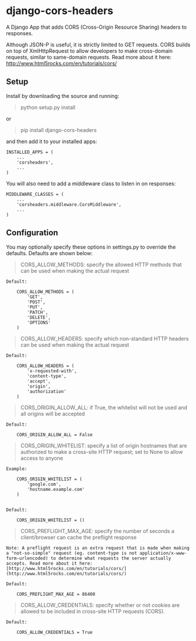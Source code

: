 django-cors-headers
==================

A Django App that adds CORS (Cross-Origin Resource Sharing) headers to responses. 

Although JSON-P is useful, it is strictly limited to GET requests. CORS builds on top of XmlHttpRequest to allow developers to make cross-domain requests, similar to same-domain requests. Read more about it here: [http://www.html5rocks.com/en/tutorials/cors/ ](http://www.html5rocks.com/en/tutorials/cors/)


## Setup ##
Install by downloading the source and running:

>	python setup.py install

or

>	pip install django-cors-headers

and then add it to your installed apps:

	INSTALLED_APPS = (
        ...
        'corsheaders',
        ...
    )

You will also need to add a middleware class to listen in on responses:

	MIDDLEWARE_CLASSES = (
        ...
        'corsheaders.middleware.CorsMiddleware',
        ...
    )

## Configuration ##

You may optionally specify these options in settings.py to override the defaults. Defaults are shown below:


>CORS\_ALLOW\_METHODS: specify the allowed HTTP methods that can be used when making the actual request 

	Default:

		CORS_ALLOW_METHODS = (
 	   		'GET',
   	   		'POST',
       		'PUT',
       		'PATCH',
       		'DELETE',
       		'OPTIONS'
   		)

>CORS\_ALLOW\_HEADERS: specify which non-standard HTTP headers can be used when making the actual request

	Default:

		CORS_ALLOW_HEADERS = (
   			'x-requested-with',
    		'content-type',
    		'accept',
    		'origin',
    		'authorization'
		)

>CORS\_ORIGIN\_ALLOW\_ALL: if True, the whitelist will not be used and all origins will be accepted

    Default:

        CORS_ORIGIN_ALLOW_ALL = False

>CORS\_ORIGIN\_WHITELIST: specify a list of origin hostnames that are authorized to make a cross-site HTTP request; set to None to allow access to anyone

	Example:

		CORS_ORIGIN_WHITELIST = (
			'google.com',
			'hostname.example.com'
		)


	Default:

		CORS_ORIGIN_WHITELIST = ()


>CORS\_PREFLIGHT\_MAX\_AGE: specify the number of seconds a client/browser can cache the preflight response

	Note: A preflight request is an extra request that is made when making a "not-so-simple" request (eg. content-type is not application/x-www-form-urlencoded) to determine what requests the server actually accepts. Read more about it here: [http://www.html5rocks.com/en/tutorials/cors/](http://www.html5rocks.com/en/tutorials/cors/)

	Default:

		CORS_PREFLIGHT_MAX_AGE = 86400

>CORS\_ALLOW\_CREDENTIALS: specify whether or not cookies are allowed to be included in cross-site HTTP requests (CORS).

	Default:

		CORS_ALLOW_CREDENTIALS = True
